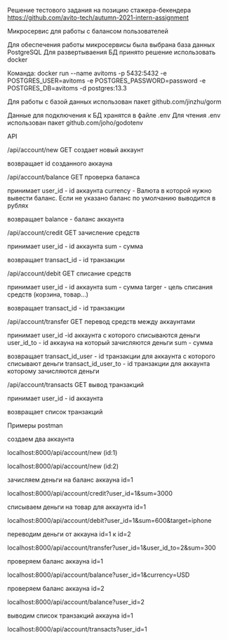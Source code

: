 Решение тестового задания на позицию стажера-бекендера
https://github.com/avito-tech/autumn-2021-intern-assignment

Микросервис для работы с балансом пользователей

Для обеспечения работы микросервисы была выбрана база данных PostgreSQL
Для развертываения БД принято решение использовать docker

Команда: docker run --name avitoms -p 5432:5432 -e POSTGRES_USER=avitoms -e POSTGRES_PASSWORD=password -e POSTGRES_DB=avitoms -d postgres:13.3

Для работы с базой данных использован пакет github.com/jinzhu/gorm

Данные для подключения к БД хранятся в файле .env
Для чтения .env использован пакет github.com/joho/godotenv

API

/api/account/new GET создает новый аккаунт

возвращает id созданного аккауна

/api/account/balance GET проверка баланса

принимает 
user_id - id аккаунта
currency - Валюта в которой нужно вывести баланс. Если не указано баланс по умолчанию выводится в рублях

возвращает 
balance - баланс аккаунта

/api/account/credit GET зачисление средств

принимает
user_id - id аккаунта
sum - сумма

возвращает
transact_id - id транзакции

/api/account/debit GET списание средств

принимает
user_id - id аккаунта
sum - сумма
targer - цель списания средств (корзина, товар...)

возвращает
transact_id - id транзакции

/api/account/transfer GET перевод средств между аккаунтами

принимает
user_id -id аккаунта с которого списываются деньги
user_id_to - id аккауна на который зачисляются деньги
sum - сумма

возвращает
transact_id_user - id транзакции для аккаунта с которого списывают деньги
transact_id_user_to - id транзакции для аккаунта которому зачисляются деньги

/api/account/transacts GET вывод транзакций

принимает
user_id - id аккаунта

возвращает список транзакций

Примеры postman

создаем два аккаунта

localhost:8000/api/account/new (id:1)

localhost:8000/api/account/new (id:2)

зачисляем деньги на баланс аккауна id=1

localhost:8000/api/account/credit?user_id=1&sum=3000

списываем деньги на товар для аккаунта id=1

localhost:8000/api/account/debit?user_id=1&sum=600&target=iphone

переводим деньги от аккауна id=1 к id=2

localhost:8000/api/account/transfer?user_id=1&user_id_to=2&sum=300

проверяем баланс аккауна id=1

localhost:8000/api/account/balance?user_id=1&currency=USD

проверяем баланс аккауна id=2

localhost:8000/api/account/balance?user_id=2

выводим список транзакций аккауна id=1

localhost:8000/api/account/transacts?user_id=1
